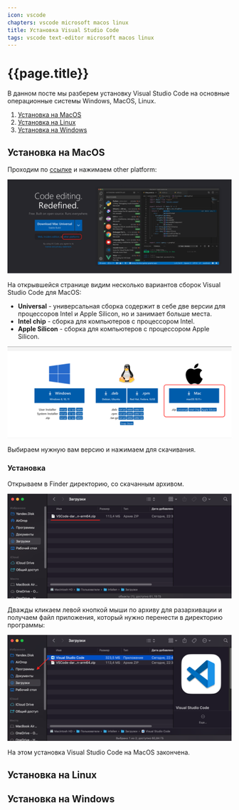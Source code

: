 ```yaml
---
icon: vscode
chapters: vscode microsoft macos linux
title: Установка Visual Studio Code
tags: vscode text-editor microsoft macos linux 
---
```

# {{page.title}}

В данном посте мы разберем установку Visual Studio Code на основные операционные системы Windows, MacOS, Linux.

1. [Установка на MacOS](#macos)
2. [Установка на Linux](#linux)
3. [Установка на Windows](#windows)

## <a name="macos"></a>Установка на MacOS

Проходим по [ссылке](https://code.visualstudio.com/) и нажимаем other platform:

![](/assets/img/2022-08-19/vscode_install_1.png)

На открывшейся странице видим несколько вариантов сборок Visual Studio Code для MacOS:
- **Universal** - универсальная сборка содержит в себе две версии для процессоров Intel и Apple Silicon, но и занимает больше места.
- **Intel chip** - сборка для компьютеров с процессором Intel.
- **Apple Siliсon** - сборка для компьютеров с процессором Apple Silicon.

![](/assets/img/2022-08-19/vscode_install_macos_2.png)

Выбираем нужную вам версию и нажимаем для скачивания.

### Установка

Открываем в Finder директорию, со скачанным архивом.

![](/assets/img/2022-08-19/vscode_install_macos_3.png)

Дважды кликаем левой кнопкой мыши по архиву для разархивации и получаем файл приложения, который нужно перенести в директорию программы:

![](/assets/img/2022-08-19/vscode_install_macos_4.png)

На этом установка Visual Studio Code на MacOS закончена.

## <a name="linux"></a>Установка на Linux
## <a name="windows"></a>Установка на Windows